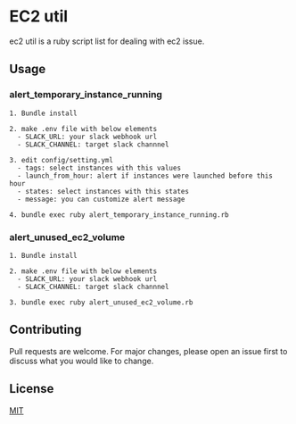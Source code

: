 # EC2 util

ec2 util is a ruby script list for dealing with ec2 issue.


## Usage

### alert_temporary_instance_running
```
1. Bundle install

2. make .env file with below elements
  - SLACK_URL: your slack webhook url
  - SLACK_CHANNEL: target slack channnel

3. edit config/setting.yml
  - tags: select instances with this values
  - launch_from_hour: alert if instances were launched before this hour
  - states: select instances with this states
  - message: you can customize alert message

4. bundle exec ruby alert_temporary_instance_running.rb
```

### alert_unused_ec2_volume
```
1. Bundle install

2. make .env file with below elements
  - SLACK_URL: your slack webhook url
  - SLACK_CHANNEL: target slack channnel

3. bundle exec ruby alert_unused_ec2_volume.rb
```

## Contributing
Pull requests are welcome. For major changes, please open an issue first to discuss what you would like to change.

## License
[MIT](https://choosealicense.com/licenses/mit/)
